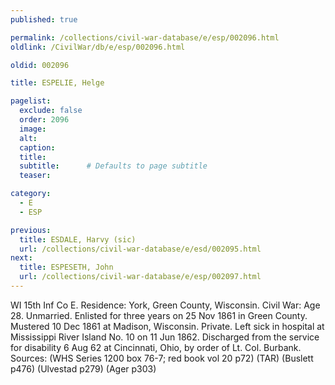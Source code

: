```yaml
---
published: true

permalink: /collections/civil-war-database/e/esp/002096.html
oldlink: /CivilWar/db/e/esp/002096.html

oldid: 002096

title: ESPELIE, Helge

pagelist:
  exclude: false
  order: 2096
  image: 
  alt:
  caption:
  title:
  subtitle:      # Defaults to page subtitle
  teaser:

category: 
  - E 
  - ESP

previous:
  title: ESDALE, Harvy (sic)
  url: /collections/civil-war-database/e/esd/002095.html  
next:
  title: ESPESETH, John
  url: /collections/civil-war-database/e/esp/002097.html   
---
```

WI 15th Inf Co E. Residence: York, Green County, Wisconsin. Civil War: Age 28. Unmarried. Enlisted for three years on 25 Nov 1861 in Green County. Mustered 10 Dec 1861 at Madison, Wisconsin. Private. Left sick in hospital at Mississippi River Island No. 10 on 11 Jun 1862. Discharged from the service for disability 6 Aug 62 at Cincinnati, Ohio, by order of Lt. Col. Burbank. Sources: (WHS Series 1200 box 76-7; red book vol 20 p72) (TAR) (Buslett p476) (Ulvestad p279) (Ager p303)